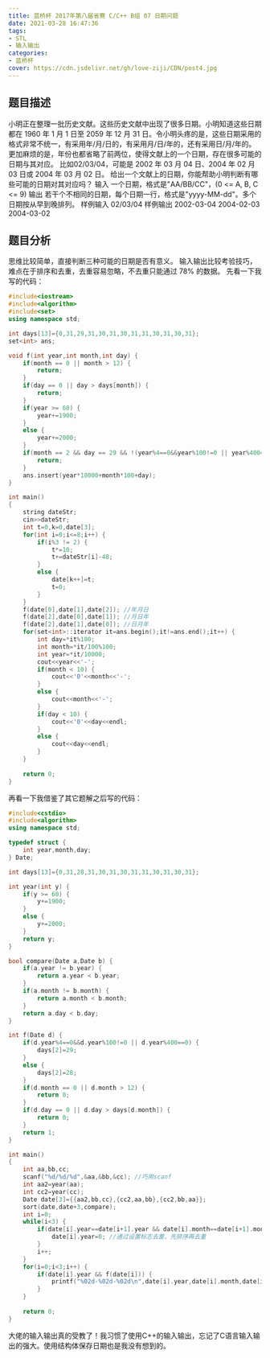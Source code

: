 ```yaml
---
title: 蓝桥杯 2017年第八届省赛 C/C++ B组 07 日期问题
date: 2021-03-28 16:47:36
tags:
- STL
- 输入输出
categories:
- 蓝桥杯
cover: https://cdn.jsdelivr.net/gh/love-ziji/CDN/post4.jpg
---
```


## 题目描述

小明正在整理一批历史文献。这些历史文献中出现了很多日期。小明知道这些日期都在 1960 年 1 月 1 日至 2059 年 12 月 31 日。令小明头疼的是，这些日期采用的格式非常不统一，有采用年/月/日的，有采用月/日/年的，还有采用日/月/年的。更加麻烦的是，年份也都省略了前两位，使得文献上的一个日期，存在很多可能的日期与其对应。
比如02/03/04，可能是 2002 年 03 月 04 日、2004 年 02 月 03 日或 2004 年 03 月 02 日。
给出一个文献上的日期，你能帮助小明判断有哪些可能的日期对其对应吗？
输入
一个日期，格式是"AA/BB/CC"，(0 <= A, B, C <= 9)
输出
若干个不相同的日期，每个日期一行，格式是"yyyy-MM-dd"。多个日期按从早到晚排列。
样例输入
02/03/04
样例输出
2002-03-04
2004-02-03
2004-03-02

## 题目分析

思维比较简单，直接判断三种可能的日期是否有意义。
输入输出比较考验技巧，难点在于排序和去重，去重容易忽略，不去重只能通过 78% 的数据。
先看一下我写的代码：

```c++
#include<iostream>
#include<algorithm>
#include<set>
using namespace std;

int days[13]={0,31,29,31,30,31,30,31,31,30,31,30,31};
set<int> ans;

void f(int year,int month,int day) {
	if(month == 0 || month > 12) {
		return;
	}
	if(day == 0 || day > days[month]) {
		return;
	}
	if(year >= 60) {
		year+=1900;
	}
	else {
		year+=2000;
	}
	if(month == 2 && day == 29 && !(year%4==0&&year%100!=0 || year%400==0)) { //2月29日出现在非润年
		return;
	}
	ans.insert(year*10000+month*100+day);
}

int main()
{
	string dateStr;
	cin>>dateStr;
	int t=0,k=0,date[3];
	for(int i=0;i<=8;i++) {
		if(i%3 != 2) {
			t*=10;
			t+=dateStr[i]-48;
		}
		else {
			date[k++]=t;
			t=0;
		}
	}
	f(date[0],date[1],date[2]); //年月日
	f(date[2],date[0],date[1]); //月日年
	f(date[2],date[1],date[0]); //日月年
	for(set<int>::iterator it=ans.begin();it!=ans.end();it++) {
		int day=*it%100;
		int month=*it/100%100;
		int year=*it/10000;
		cout<<year<<'-';
		if(month < 10) {
			cout<<'0'<<month<<'-';
		}
		else {
			cout<<month<<'-';
		}
		if(day < 10) {
			cout<<'0'<<day<<endl;
		}
		else {
			cout<<day<<endl;
		}
	}
	
	return 0;
}
```

再看一下我借鉴了其它题解之后写的代码：

```c++
#include<cstdio>
#include<algorithm>
using namespace std;

typedef struct {
	int year,month,day;
} Date;

int days[13]={0,31,28,31,30,31,30,31,31,30,31,30,31};

int year(int y) {
	if(y >= 60) {
		y+=1900;
	}
	else {
		y+=2000;
	}
	return y;
}

bool compare(Date a,Date b) {
	if(a.year != b.year) {
		return a.year < b.year;
	}
	if(a.month != b.month) {
		return a.month < b.month;
	}
	return a.day < b.day;
}

int f(Date d) {
	if(d.year%4==0&&d.year%100!=0 || d.year%400==0) {
		days[2]=29;
	}
	else {
		days[2]=28;
	}
	if(d.month == 0 || d.month > 12) {
		return 0;
	}
	if(d.day == 0 || d.day > days[d.month]) {
		return 0;
	}
	return 1;
}

int main()
{
	int aa,bb,cc;
	scanf("%d/%d/%d",&aa,&bb,&cc); //巧用scanf
	int aa2=year(aa);
	int cc2=year(cc);
	Date date[3]={{aa2,bb,cc},{cc2,aa,bb},{cc2,bb,aa}};
	sort(date,date+3,compare);
	int i=0;
	while(i<3) {
		if(date[i].year==date[i+1].year && date[i].month==date[i+1].month && date[i].day==date[i+1].day) {
			date[i].year=0; //通过设置标志去重，先排序再去重
		}
		i++;
	}
	for(i=0;i<3;i++) {
		if(date[i].year && f(date[i])) {
			printf("%02d-%02d-%02d\n",date[i].year,date[i].month,date[i].day); //巧用printf 
		}
	}
	
	return 0;
}
```

大佬的输入输出真的受教了！我习惯了使用C++的输入输出，忘记了C语言输入输出的强大。使用结构体保存日期也是我没有想到的。